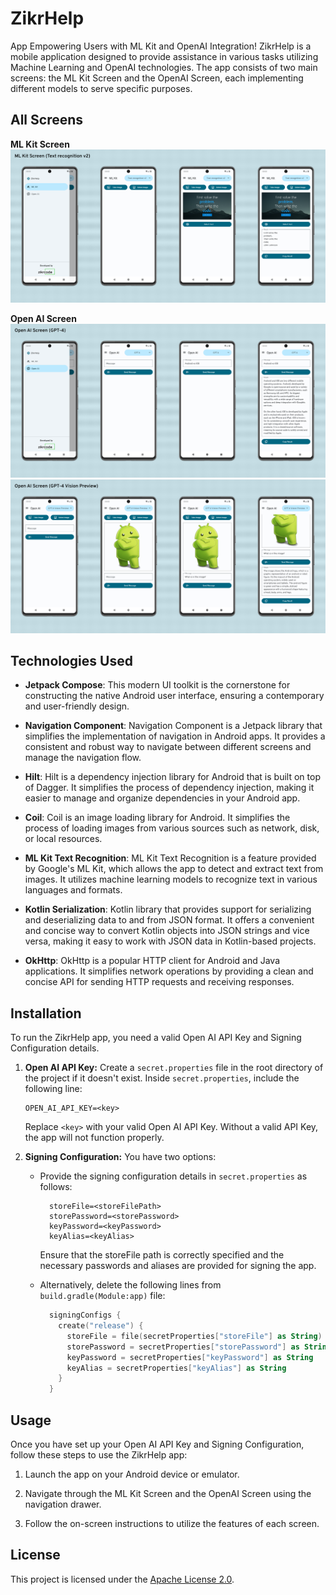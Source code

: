
# ZikrHelp

App Empowering Users with ML Kit and OpenAI Integration! ZikrHelp is a mobile application designed to provide assistance in various tasks utilizing Machine Learning and OpenAI technologies. The app consists of two main screens: the ML Kit Screen and the OpenAI Screen, each implementing different models to serve specific purposes.

## All Screens

**ML Kit Screen**
<img src="images/github-1.png" alt="screenshots-mlkit-screen">

**Open AI Screen**
<img src="images/github-2.png" alt="screenshots-openai-screen">
<img src="images/github-3.png" alt="screenshots-openai-screen">

## Technologies Used

- **Jetpack Compose**: This modern UI toolkit is the cornerstone for constructing the native Android user interface, ensuring a contemporary and user-friendly design.

- **Navigation Component**: Navigation Component is a Jetpack library that simplifies the implementation of navigation in Android apps. It provides a consistent and robust way to navigate between different screens and manage the navigation flow.

- **Hilt**: Hilt is a dependency injection library for Android that is built on top of Dagger. It simplifies the process of dependency injection, making it easier to manage and organize dependencies in your Android app.

- **Coil**: Coil is an image loading library for Android. It simplifies the process of loading images from various sources such as network, disk, or local resources.

- **ML Kit Text Recognition**: ML Kit Text Recognition is a feature provided by Google's ML Kit, which allows the app to detect and extract text from images. It utilizes machine learning models to recognize text in various languages and formats.

- **Kotlin Serialization**: Kotlin library that provides support for serializing and deserializing data to and from JSON format. It offers a convenient and concise way to convert Kotlin objects into JSON strings and vice versa, making it easy to work with JSON data in Kotlin-based projects.

- **OkHttp**: OkHttp is a popular HTTP client for Android and Java applications. It simplifies network operations by providing a clean and concise API for sending HTTP requests and receiving responses.

## Installation

To run the ZikrHelp app, you need a valid Open AI API Key and Signing Configuration details.

1. **Open AI API Key:** Create a `secret.properties` file in the root directory of the project if it doesn't exist. Inside `secret.properties`, include the following line:
      ```
      OPEN_AI_API_KEY=<key>
      ```
      Replace `<key>` with your valid Open AI API Key. Without a valid API Key, the app will not function properly.

2. **Signing Configuration:** You have two options:
    - Provide the signing configuration details in `secret.properties` as follows:
      ```
        storeFile=<storeFilePath>
        storePassword=<storePassword>
        keyPassword=<keyPassword>
        keyAlias=<keyAlias>
      ```
      Ensure that the storeFile path is correctly specified and the necessary passwords and aliases are provided for signing the app.

    - Alternatively, delete the following lines from `build.gradle(Module:app)` file:
      ```Kotlin
        signingConfigs {
          create("release") {
            storeFile = file(secretProperties["storeFile"] as String)
            storePassword = secretProperties["storePassword"] as String
            keyPassword = secretProperties["keyPassword"] as String
            keyAlias = secretProperties["keyAlias"] as String
          }
        }
       ```

## Usage

Once you have set up your Open AI API Key and Signing Configuration, follow these steps to use the ZikrHelp app:

1. Launch the app on your Android device or emulator.

2. Navigate through the ML Kit Screen and the OpenAI Screen using the navigation drawer.

3. Follow the on-screen instructions to utilize the features of each screen.

## License

This project is licensed under the [Apache License 2.0](./LICENSE).